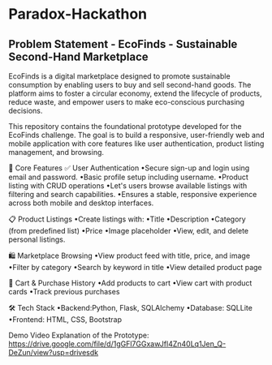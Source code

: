 # Paradox-Hackathon

## Problem Statement - EcoFinds - Sustainable Second-Hand Marketplace


EcoFinds is a digital marketplace designed to promote sustainable consumption by enabling users to buy and sell second-hand goods. The platform aims to foster a circular economy, extend the lifecycle of products, reduce waste, and empower users to make eco-conscious purchasing decisions.

This repository contains the foundational prototype developed for the EcoFinds challenge. The goal is to build a responsive, user-friendly web and mobile application with core features like user authentication, product listing management, and browsing.

🔑 Core Features
✅ User Authentication
•Secure sign-up and login using email and password.
•Basic profile setup including username.
•Product listing with CRUD operations
•Let's users browse available listings with filtering and search capabilities.
•Ensures a stable, responsive experience across both mobile and desktop interfaces.

📋 Product Listings
•Create listings with:
•Title
•Description
•Category (from predefined list)
•Price
•Image placeholder
•View, edit, and delete personal listings.

🛍 Marketplace Browsing
•View product feed with title, price, and image
•Filter by category
•Search by keyword in title
•View detailed product page

🛒 Cart & Purchase History
•Add products to cart
•View cart with product cards
•Track previous purchases

🛠 Tech Stack
•Backend:Python, Flask, SQLAlchemy
•Database: SQLLite
•Frontend: HTML, CSS, Bootstrap


Demo Video Explanation of the Prototype: https://drive.google.com/file/d/1gGFl7GGxawJfl4Zn40Lq1Jen_Q-DeZun/view?usp=drivesdk
